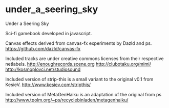 under_a_seering_sky
===================

Under a Seering Sky

Sci-fi gamebook developed in javascript.

Canvas effects derived from canvas-fx experiments by Dazld and ps.
https://github.com/dazld/canvas-fx

Included tracks are under creative commons licenses from their respective netlabels.
http://enoughrecords.scene.org
http://clubotaku.org/mimi/
http://kosmoplovci.net/studiosound

Included version of strip-this is a small variant to the original v0.1 from KesieV.
http://www.kesiev.com/stripthis/

Included version of MetaGenHaiku is an adaptation of the original from ps
http://www.tpolm.org/~ps/recyclebinladen/metagenhaiku/